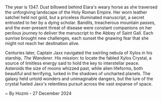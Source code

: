 
The year is 1347.  Dust billowed behind Elara's weary horse as she traversed the unforgiving landscape of the Holy Roman Empire.  Her worn leather satchel held not gold, but a priceless illuminated manuscript, a secret entrusted to her by a dying scholar.  Bandits, treacherous mountain passes, and the ever-present threat of disease were constant companions on her perilous journey to deliver the manuscript to the Abbey of Saint Gall.  Each sunrise brought new challenges, each sunset the gnawing fear that she might not reach her destination alive.

Centuries later, Captain Jaxx navigated the swirling nebula of Xylos in his starship, *The Wanderer*.  His mission: to locate the fabled Xylos Crystal, a source of limitless energy said to hold the key to interstellar peace.  Asteroids the size of moons whizzed past, while alien lifeforms, both beautiful and terrifying, lurked in the shadows of uncharted planets.  The galaxy held untold wonders and unimaginable dangers, but the lure of the crystal fueled Jaxx's relentless pursuit across the vast expanse of space.

~ By Hozmi - 27 December 2024

